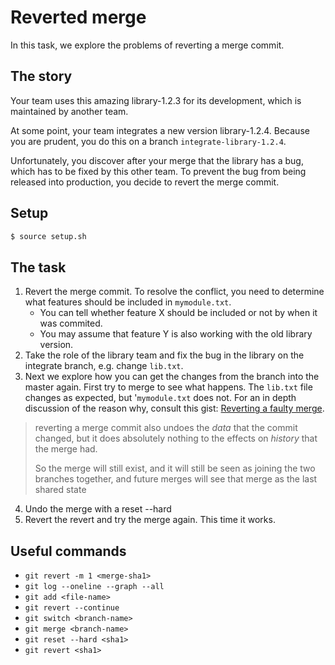 # Reverted merge

In this task, we explore the problems of reverting a merge commit.

## The story

Your team uses this amazing library-1.2.3 for its development, which is
maintained by another team.

At some point, your team integrates a new version library-1.2.4. Because you are
prudent, you do this on a branch `integrate-library-1.2.4`.

Unfortunately, you discover after your merge that the library has a bug, which
has to be fixed by this other team. To prevent the bug from being released into
production, you decide to revert the merge commit.

## Setup

```sh
$ source setup.sh
```

## The task

1. Revert the merge commit. To resolve the conflict, you need to determine what
   features should be included in `mymodule.txt`.
   - You can tell whether feature X should be included or not by when it was
     commited.
   - You may assume that feature Y is also working with the old library version.
2. Take the role of the library team and fix the bug in the library on the
   integrate branch, e.g. change `lib.txt`.
3. Next we explore how you can get the changes from the branch into the master
   again. First try to merge to see what happens. The `lib.txt` file changes as
   expected, but '`mymodule.txt` does not. For an in depth discussion of
   the reason why, consult this gist: [Reverting a faulty merge](https://github.com/git/git/blob/master/Documentation/howto/revert-a-faulty-merge.txt).

> reverting a merge commit also
> undoes the _data_ that the commit changed, but it does absolutely
> nothing to the effects on _history_ that the merge had.
>
> So the merge will still exist, and it will still be seen as joining
> the two branches together, and future merges will see that merge as
> the last shared state

4. Undo the merge with a reset --hard
5. Revert the revert and try the merge again. This time it works.

## Useful commands

- `git revert -m 1 <merge-sha1>`
- `git log --oneline --graph --all`
- `git add <file-name>`
- `git revert --continue`
- `git switch <branch-name>`
- `git merge <branch-name>`
- `git reset --hard <sha1>`
- `git revert <sha1>`

